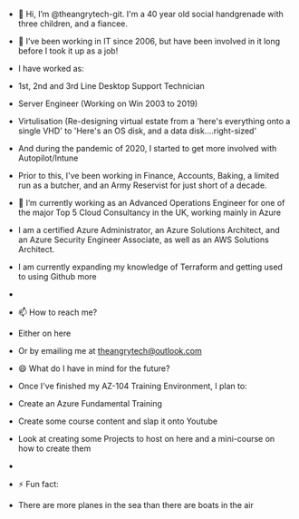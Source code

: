 - 👋 Hi, I’m @theangrytech-git. I'm a 40 year old social handgrenade with three children, and a fiancee.

- 👀 I’ve been working in IT since 2006, but have been involved in it long before I took it up as a job!
- I have worked as:
- 1st, 2nd and 3rd Line Desktop Support Technician
- Server Engineer (Working on Win 2003 to 2019)
- Virtulisation (Re-designing virtual estate from a 'here's everything onto a single VHD' to 'Here's an OS disk, and a data disk....right-sized'
- And during the pandemic of 2020, I started to get more involved with Autopilot/Intune
- Prior to this, I've been working in Finance, Accounts, Baking, a limited run as a butcher, and an Army Reservist for just short of a decade.

- 🌱 I’m currently working as an Advanced Operations Engineer for one of the major Top 5 Cloud Consultancy in the UK, working mainly in Azure
- I am a certified Azure Administrator, an Azure Solutions Architect, and an Azure Security Engineer Associate, as well as an AWS Solutions Architect.
- I am currently expanding my knowledge of Terraform and getting used to using Github more
- 
- 📫 How to reach me?
- Either on here
- Or by emailing me at theangrytech@outlook.com

- 😄 What do I have in mind for the future?
- Once I've finished my AZ-104 Training Environment, I plan to:
- Create an Azure Fundamental Training
- Create some course content and slap it onto Youtube
- Look at creating some Projects to host on here and a mini-course on how to create them
- 
- ⚡ Fun fact:
- There are more planes in the sea than there are boats in the air
